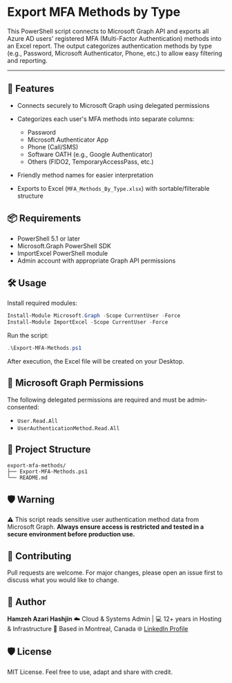 # Export MFA Methods by Type

This PowerShell script connects to Microsoft Graph API and exports all Azure AD users' registered MFA (Multi-Factor Authentication) methods into an Excel report. The output categorizes authentication methods by type (e.g., Password, Microsoft Authenticator, Phone, etc.) to allow easy filtering and reporting.

---

## 🔧 Features

* Connects securely to Microsoft Graph using delegated permissions
* Categorizes each user's MFA methods into separate columns:

  * Password
  * Microsoft Authenticator App
  * Phone (Call/SMS)
  * Software OATH (e.g., Google Authenticator)
  * Others (FIDO2, TemporaryAccessPass, etc.)
* Friendly method names for easier interpretation
* Exports to Excel (`MFA_Methods_By_Type.xlsx`) with sortable/filterable structure

## 📦 Requirements

* PowerShell 5.1 or later
* Microsoft.Graph PowerShell SDK
* ImportExcel PowerShell module
* Admin account with appropriate Graph API permissions

## 🛠️ Usage

Install required modules:

```powershell
Install-Module Microsoft.Graph -Scope CurrentUser -Force
Install-Module ImportExcel -Scope CurrentUser -Force
```

Run the script:

```powershell
.\Export-MFA-Methods.ps1
```

After execution, the Excel file will be created on your Desktop.

## 🔐 Microsoft Graph Permissions

The following delegated permissions are required and must be admin-consented:

* `User.Read.All`
* `UserAuthenticationMethod.Read.All`

## 📁 Project Structure

```
export-mfa-methods/
├── Export-MFA-Methods.ps1
└── README.md
```

## 🛡️ Warning

⚠️ This script reads sensitive user authentication method data from Microsoft Graph.
**Always ensure access is restricted and tested in a secure environment before production use.**

## 🤝 Contributing

Pull requests are welcome. For major changes, please open an issue first to discuss what you would like to change.

## 📌 Author

**Hamzeh Azari Hashjin**
☁️ Cloud & Systems Admin | 💻 12+ years in Hosting & Infrastructure
📍 Based in Montreal, Canada
🌐 [LinkedIn Profile](https://www.linkedin.com/in/hamzeh-azari/)

## 🛡️ License

MIT License. Feel free to use, adapt and share with credit.
